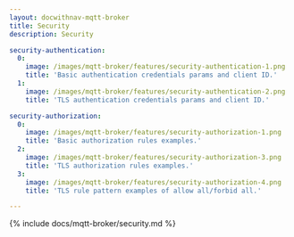 ```yaml
---
layout: docwithnav-mqtt-broker
title: Security
description: Security

security-authentication:
  0:
    image: /images/mqtt-broker/features/security-authentication-1.png
    title: 'Basic authentication credentials params and client ID.'
  1:
    image: /images/mqtt-broker/features/security-authentication-2.png
    title: 'TLS authentication credentials params and client ID.'  

security-authorization:
  0:
    image: /images/mqtt-broker/features/security-authorization-1.png
    title: 'Basic authorization rules examples.'
  2:
    image: /images/mqtt-broker/features/security-authorization-3.png
    title: 'TLS authorization rules examples.'
  3:
    image: /images/mqtt-broker/features/security-authorization-4.png
    title: 'TLS rule pattern examples of allow all/forbid all.'

---
```


{% include docs/mqtt-broker/security.md %}
